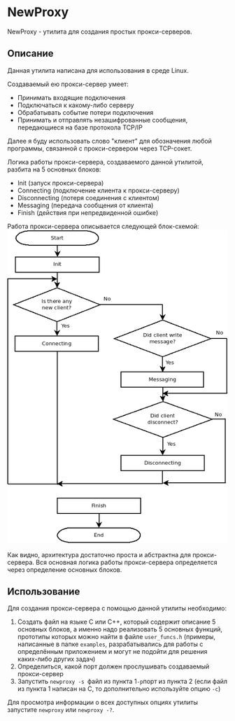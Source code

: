 # NewProxy

NewProxy - утилита для создания простых прокси-серверов.

## Описание

Данная утилита написана для использования в среде Linux.

Создаваемый ею прокси-сервер умеет:

* Принимать входящие подключения
* Подключаться к какому-либо серверу
* Обрабатывать событие потери подключения
* Принимать и отправлять незашифрованные сообщения, передающиеся на базе протокола TCP/IP

Далее я буду использовать слово "клиент" для обозначения любой программы, связанной с прокси-сервером через TCP-сокет.

Логика работы прокси-сервера, создаваемого данной утилитой, разбита на 5 основных блоков:

* Init (запуск прокси-сервера)
* Connecting (подключение клиента к прокси-серверу)
* Disconnecting (потеря соединения с клиентом)
* Messaging (передача сообщения от клиента)
* Finish (действия при непредвиденной ошибке)

Работа прокси-сервера описывается следующей блок-схемой:
![](https://raw.githubusercontent.com/SergeyKuz1001/NewProxy/5e5255660f673f226fb63bead6c4a4b8fde22a66/architecture.png)

Как видно, архитектура достаточно проста и абстрактна для прокси-сервера. Вся основная логика работы прокси-сервера
определяется через определение основных блоков.

## Использование

Для создания прокси-сервера с помощью данной утилиты необходимо:

1. Создать файл на языке C или C++, который содержит описание 5 основных блоков, а именно надо реализовать 5 основных функций,
   прототипы которых можно найти в файле `user_funcs.h` (примеры, написанные в папке `examples`, разрабатывались для работы
   с определённым приложением и могут не подойти для решения каких-либо других задач)
2. Определиться, какой порт должен прослушивать создаваемый прокси-сервер
3. Запустить `newproxy -s `файл из пункта 1` -p `порт из пункта 2 (если файл из пункта 1 написан на C, то дополнительно
   используйте опцию `-c`)

Для просмотра информации о всех доступных опциях утилиты запустите `newproxy` или `newproxy -?`.
